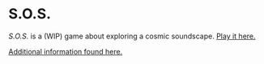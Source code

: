 # S.O.S.

_S.O.S._ is a (WIP) game about exploring a cosmic soundscape. [Play it here.](http://v-os.ca/playsos)

[Additional information found here.](http://v-os.ca/sos)

